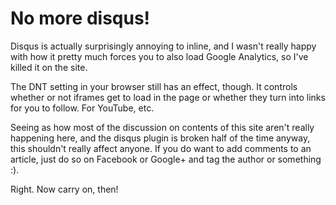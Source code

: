 # No more disqus!

Disqus is actually surprisingly annoying to inline, and I wasn't really happy
with how it pretty much forces you to also load Google Analytics, so I've killed
it on the site.

The DNT setting in your browser still has an effect, though. It controls whether
or not iframes get to load in the page or whether they turn into links for you
to follow. For YouTube, etc.

Seeing as how most of the discussion on contents of this site aren't really
happening here, and the disqus plugin is broken half of the time anyway, this
shouldn't really affect anyone. If you do want to add comments to an article,
just do so on Facebook or Google+ and tag the author or something :).

Right. Now carry on, then!
